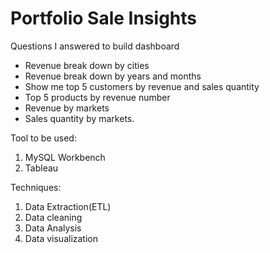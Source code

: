 # Portfolio Sale Insights

Questions I answered to build dashboard
- Revenue break down by cities
- Revenue break down by years and months
- Show me top 5 customers by revenue and sales quantity
- Top 5 products by revenue number
- Revenue by markets
- Sales quantity by markets.

Tool to be used: 
1. MySQL Workbench
2. Tableau

Techniques:
1. Data Extraction(ETL)
2. Data cleaning
3. Data Analysis
4. Data visualization

